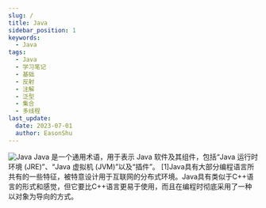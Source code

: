 ```yaml
---
slug: /
title: Java 
sidebar_position: 1
keywords:
  - Java
tags:
  - Java
  - 学习笔记
  - 基础
  - 反射
  - 注解
  - 泛型
  - 集合
  - 多线程
last_update:
  date: 2023-07-01
  author: EasonShu
---
```

![Java](https://img1.baidu.com/it/u=1674108507,3962600426&fm=253&fmt=auto&app=138&f=JPEG?w=889&h=500)
Java 是一个通用术语，用于表示 Java 软件及其组件，包括“Java 运行时环境 (JRE)”、“Java 虚拟机 (JVM)”以及“插件”。 [1]Java具有大部分编程语言所共有的一些特征，被特意设计用于互联网的分布式环境。Java具有类似于C++语言的形式和感觉，但它要比C++语言更易于使用，而且在编程时彻底采用了一种以对象为导向的方式。

